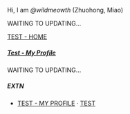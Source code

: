 Hi, I am _@wildmeowth_ (Zhuohong, Miao)

WAITING TO UPDATING...

[TEST - HOME](https://wildmeowth.github.io/home/) 

##### [Test - My Profile](https://wildmeowth.github.io/home/)

WAITING TO UPDATING...


##### EXTN

- [TEST - MY PROFILE][1] · [TEST](https://wildmeowth.github.io/home/)


[1]: //wildmeowth.github.io/home/